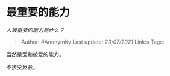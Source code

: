 # 最重要的能力
*人最重要的能力是什么？*

> Author: #Anonymity
> Last update: *23/07/2021* 
> Link:s
> Tags:   



当然是爱和被爱的能力。

不接受反驳。



